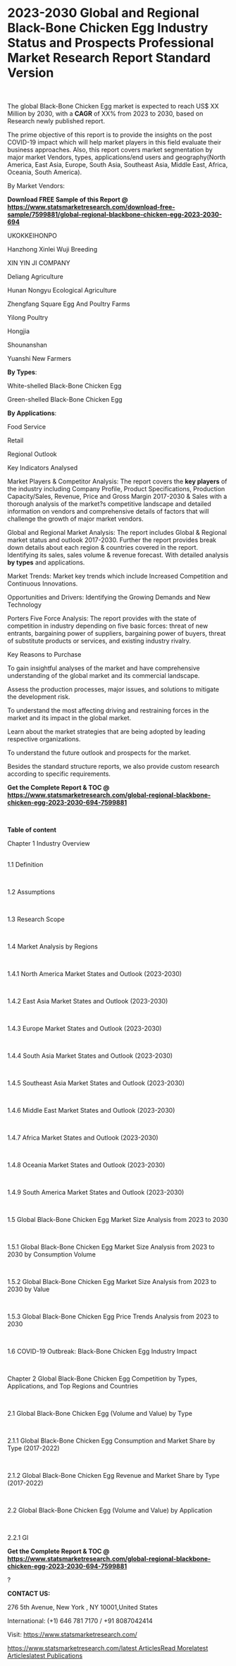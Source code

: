 <h1>2023-2030 Global and Regional Black-Bone Chicken Egg Industry Status and Prospects Professional Market Research Report Standard Version</h1><br/><p>The global Black-Bone Chicken Egg market is expected to reach US$ XX Million by 2030, with a <strong>CAGR</strong> of XX% from 2023 to 2030, based on Research newly published report.</p>
 
 
 
 <p>The prime objective of this report is to provide the insights on the post COVID-19 impact which will help market players in this field evaluate their business approaches. Also, this report covers market segmentation by major market Vendors, types, applications/end users and geography(North America, East Asia, Europe, South Asia, Southeast Asia, Middle East, Africa, Oceania, South America).</p>
 
 
 
 <p>By Market Vendors:</p>
 
 
 
 <p><strong>Download FREE Sample of this Report @ <a href="https://www.statsmarketresearch.com/download-free-sample/7599881/global-regional-blackbone-chicken-egg-2023-2030-694">https://www.statsmarketresearch.com/download-free-sample/7599881/global-regional-blackbone-chicken-egg-2023-2030-694</a></strong></p>
 
 
 
 <p>UKOKKEIHONPO</p>
 
 
 
 <p>Hanzhong Xinlei Wuji Breeding</p>
 
 
 
 <p>XIN YIN JI COMPANY</p>
 
 
 
 <p>Deliang Agriculture</p>
 
 
 
 <p>Hunan Nongyu Ecological Agriculture</p>
 
 
 
 <p>Zhengfang Square Egg And Poultry Farms</p>
 
 
 
 <p>Yilong Poultry</p>
 
 
 
 <p>Hongjia</p>
 
 
 
 <p>Shounanshan</p>
 
 
 
 <p>Yuanshi New Farmers</p>
 
 
 
 <p><strong>By Types</strong>:</p>
 
 
 
 <p>White-shelled Black-Bone Chicken Egg</p>
 
 
 
 <p>Green-shelled Black-Bone Chicken Egg</p>
 
 
 
 <p><strong><strong>By Applications</strong></strong>:</p>
 
 
 
 <p>Food Service</p>
 
 
 
 <p>Retail</p>
 
 
 
 <p>Regional Outlook</p>
 
 
 
 <p>Key Indicators Analysed</p>
 
 
 
 <p>Market Players & Competitor Analysis: The report covers the <strong>key players</strong> of the industry including Company Profile, Product Specifications, Production Capacity/Sales, Revenue, Price and Gross Margin 2017-2030 & Sales with a thorough analysis of the market?s competitive landscape and detailed information on vendors and comprehensive details of factors that will challenge the growth of major market vendors.</p>
 
 
 
 <p>Global and Regional Market Analysis: The report includes Global & Regional market status and outlook 2017-2030. Further the report provides break down details about each region & countries covered in the report. Identifying its sales, sales volume & revenue forecast. With detailed analysis <strong>by types</strong> and applications.</p>
 
 
 
 <p>Market Trends: Market key trends which include Increased Competition and Continuous Innovations.</p>
 
 
 
 <p>Opportunities and Drivers: Identifying the Growing Demands and New Technology</p>
 
 
 
 <p>Porters Five Force Analysis: The report provides with the state of competition in industry depending on five basic forces: threat of new entrants, bargaining power of suppliers, bargaining power of buyers, threat of substitute products or services, and existing industry rivalry.</p>
 
 
 
 <p>Key Reasons to Purchase</p>
 
 
 
 <p>To gain insightful analyses of the market and have comprehensive understanding of the global market and its commercial landscape.</p>
 
 
 
 <p>Assess the production processes, major issues, and solutions to mitigate the development risk.</p>
 
 
 
 <p>To understand the most affecting driving and restraining forces in the market and its impact in the global market.</p>
 
 
 
 <p>Learn about the market strategies that are being adopted by leading respective organizations.</p>
 
 
 
 <p>To understand the future outlook and prospects for the market.</p>
 
 
 
 <p>Besides the standard structure reports, we also provide custom research according to specific requirements.</p>
 
 
 
 <div><b>Get the Complete Report & TOC @ <a href="https://www.statsmarketresearch.com/global-regional-blackbone-chicken-egg-2023-2030-694-7599881">https://www.statsmarketresearch.com/global-regional-blackbone-chicken-egg-2023-2030-694-7599881</a></b></div>
 
 
 
 <p><br />
 
 <b>Table of content</b></p>
 
 
 
 <p>Chapter 1 Industry Overview<br />
 
 <br />
 
 1.1 Definition<br />
 
 <br />
 
 1.2 Assumptions<br />
 
 <br />
 
 1.3 Research Scope<br />
 
 <br />
 
 1.4 Market Analysis by Regions<br />
 
 <br />
 
 1.4.1 North America Market States and Outlook (2023-2030)<br />
 
 <br />
 
 1.4.2 East Asia Market States and Outlook (2023-2030)<br />
 
 <br />
 
 1.4.3 Europe Market States and Outlook (2023-2030)<br />
 
 <br />
 
 1.4.4 South Asia Market States and Outlook (2023-2030)<br />
 
 <br />
 
 1.4.5 Southeast Asia Market States and Outlook (2023-2030)<br />
 
 <br />
 
 1.4.6 Middle East Market States and Outlook (2023-2030)<br />
 
 <br />
 
 1.4.7 Africa Market States and Outlook (2023-2030)<br />
 
 <br />
 
 1.4.8 Oceania Market States and Outlook (2023-2030)<br />
 
 <br />
 
 1.4.9 South America Market States and Outlook (2023-2030)<br />
 
 <br />
 
 1.5 Global Black-Bone Chicken Egg Market Size Analysis from 2023 to 2030<br />
 
 <br />
 
 1.5.1 Global Black-Bone Chicken Egg Market Size Analysis from 2023 to 2030 by Consumption Volume<br />
 
 <br />
 
 1.5.2 Global Black-Bone Chicken Egg Market Size Analysis from 2023 to 2030 by Value<br />
 
 <br />
 
 1.5.3 Global Black-Bone Chicken Egg Price Trends Analysis from 2023 to 2030<br />
 
 <br />
 
 1.6 COVID-19 Outbreak: Black-Bone Chicken Egg Industry Impact<br />
 
 <br />
 
 Chapter 2 Global Black-Bone Chicken Egg Competition by Types, Applications, and Top Regions and Countries<br />
 
 <br />
 
 2.1 Global Black-Bone Chicken Egg (Volume and Value) by Type<br />
 
 <br />
 
 2.1.1 Global Black-Bone Chicken Egg Consumption and Market Share by Type (2017-2022)<br />
 
 <br />
 
 2.1.2 Global Black-Bone Chicken Egg Revenue and Market Share by Type (2017-2022)<br />
 
 <br />
 
 2.2 Global Black-Bone Chicken Egg (Volume and Value) by Application<br />
 
 <br />
 
 2.2.1 Gl</p>
 
 
 
 <div><b>Get the Complete Report & TOC @ <a href="https://www.statsmarketresearch.com/global-regional-blackbone-chicken-egg-2023-2030-694-7599881">https://www.statsmarketresearch.com/global-regional-blackbone-chicken-egg-2023-2030-694-7599881</a></b></div>
 
 
 
 <p>? </p>
 
 
 
 <p><b>CONTACT US:</b><br />
 
 276 5th Avenue, New York , NY 10001,United States<br />
 
 International: (+1) 646 781 7170 / +91 8087042414<br />
 
 Visit: <a href="https://www.statsmarketresearch.com/">https://www.statsmarketresearch.com/</a><br />
 
 <a href="https://gyeongbokgung.com">https://www.statsmarketresearch.com/</a><a href="https://hallyeomaritime.com">latest Articles</a><a href="https://jingwansa.com">Read More</a><a href="https://nguoiviet.jp/">latest Articles</a><a href="https://www.intelmarketresearch.com/">latest Publications</a></p>